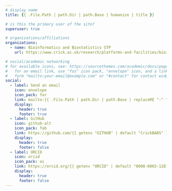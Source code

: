 ```yaml
---
# display name
title: {{ .File.Path | path.Dir | path.Base | humanize | title }}

# is this the primary user of the site?
superuser: true

# organizations/affiliations
organizations:
  - name: Bioinformatics and Biostatistics STP
    url: https://www.crick.ac.uk/research/platforms-and-facilities/bioinformatics-and-biostatistics

# social/academic networking
# for available icons, see: https://sourcethemes.com/academic/docs/page-builder/#icons
#   for an email link, use "fas" icon pack, "envelope" icon, and a link in the
#   form "mailto:your-email@example.com" or "#contact" for contact widget.
social:
  - label: Send an email
    icon: envelope
    icon_pack: far
    link: mailto:{{ .File.Path | path.Dir | path.Base | replaceRE "-" "." }}@crick.ac.uk?subject={{ getenv "LIMSID" | default "" }}
    display:
      header: true
      footer: true
  - label: GitHub
    icon: github-alt
    icon_pack: fab
    link: https://github.com/{{ getenv "GITHUB" | default "CrickBABS" }}
    display:
      header: true
      footer: false
  - label: ORCID
    icon: orcid
    icon_pack: ai
    link: https://orcid.org/{{ getenv "ORCID" | default "0000-0003-1281-2658" }}
    display:
      header: true
      footer: false
---
```


<!-- hugo new --kind author authors/christopher-barrington -->
